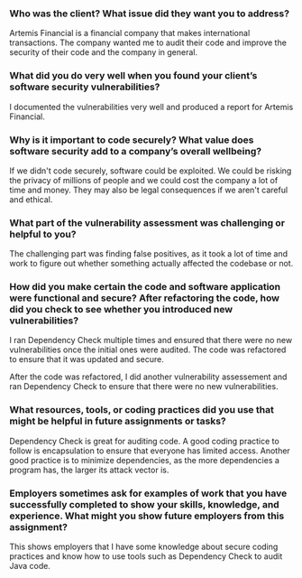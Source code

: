 ### Who was the client? What issue did they want you to address?
Artemis Financial is a financial company that makes international transactions. The company wanted me to audit their code and improve the security of their code and the company in general.

### What did you do very well when you found your client’s software security vulnerabilities? 
I documented the vulnerabilities very well and produced a report for Artemis Financial.

### Why is it important to code securely? What value does software security add to a company’s overall wellbeing?
If we didn't code securely, software could be exploited. We could be risking the privacy of millions of people and we could cost the company a lot of time and money. They may also be legal consequences if we aren't careful and ethical.

### What part of the vulnerability assessment was challenging or helpful to you?
The challenging part was finding false positives, as it took a lot of time and work to figure out whether something actually affected the codebase or not.

### How did you make certain the code and software application were functional and secure? After refactoring the code, how did you check to see whether you introduced new vulnerabilities?
I ran Dependency Check multiple times and ensured that there were no new vulnerabilities once the initial ones were audited. The code was refactored to ensure that it was updated and secure.

After the code was refactored, I did another vulnerability assessement and ran Dependency Check to ensure that there were no new vulnerabilities.

### What resources, tools, or coding practices did you use that might be helpful in future assignments or tasks?
Dependency Check is great for auditing code. A good coding practice to follow is encapsulation to ensure that everyone has limited access. Another good practice is to minimize dependencies, as the more dependencies a program has, the larger its attack vector is.

### Employers sometimes ask for examples of work that you have successfully completed to show your skills, knowledge, and experience. What might you show future employers from this assignment?
This shows employers that I have some knowledge about secure coding practices and know how to use tools such as Dependency Check to audit Java code.
